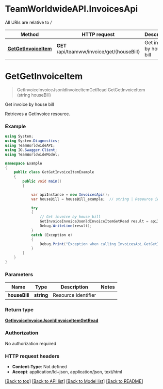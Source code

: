# TeamWorldwideAPI.InvoicesApi

All URIs are relative to */*

Method | HTTP request | Description
------------- | ------------- | -------------
[**GetGetInvoiceItem**](InvoicesApi.md#getgetinvoiceitem) | **GET** /api/teamww/invoice/get/{houseBill} | Get invoice by house bill

<a name="getgetinvoiceitem"></a>
# **GetGetInvoiceItem**
> GetInvoiceInvoiceJsonldInvoiceItemGetRead GetGetInvoiceItem (string houseBill)

Get invoice by house bill

Retrieves a GetInvoice resource.

### Example
```csharp
using System;
using System.Diagnostics;
using TeamWorldwideAPI;
using IO.Swagger.Client;
using TeamWorldwideModel;

namespace Example
{
    public class GetGetInvoiceItemExample
    {
        public void main()
        {

            var apiInstance = new InvoicesApi();
            var houseBill = houseBill_example;  // string | Resource identifier

            try
            {
                // Get invoice by house bill
                GetInvoiceInvoiceJsonldInvoiceItemGetRead result = apiInstance.GetGetInvoiceItem(houseBill);
                Debug.WriteLine(result);
            }
            catch (Exception e)
            {
                Debug.Print("Exception when calling InvoicesApi.GetGetInvoiceItem: " + e.Message );
            }
        }
    }
}
```

### Parameters

Name | Type | Description  | Notes
------------- | ------------- | ------------- | -------------
 **houseBill** | **string**| Resource identifier | 

### Return type

[**GetInvoiceInvoiceJsonldInvoiceItemGetRead**](GetInvoiceInvoiceJsonldInvoiceItemGetRead.md)

### Authorization

No authorization required

### HTTP request headers

 - **Content-Type**: Not defined
 - **Accept**: application/ld+json, application/json, text/html

[[Back to top]](#) [[Back to API list]](../README.md#documentation-for-api-endpoints) [[Back to Model list]](../README.md#documentation-for-models) [[Back to README]](../README.md)

